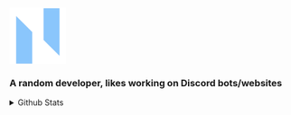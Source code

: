 ### <img src = "biglogo.png" width="100" height="100"><br><br>A random developer, likes working on Discord bots/websites

<details>
  <summary>Github Stats</summary>
  
  ![Github Stats](https://github-readme-stats.vercel.app/api?username=natasquare&count_private=true&show_icons=true&include_all_commits=true&hide_border=true&count_private=true&theme=gotham&title_color=78aad8&text_color=f5f5f5)
  ![Top Languages](https://github-readme-stats.vercel.app/api/top-langs/?username=natasquare&show_icons=true&include_all_commits=true&hide_border=true&count_private=true&theme=gotham&langs_count=4&layout=compact&title_color=78aad8&text_color=f5f5f5)
</details>
